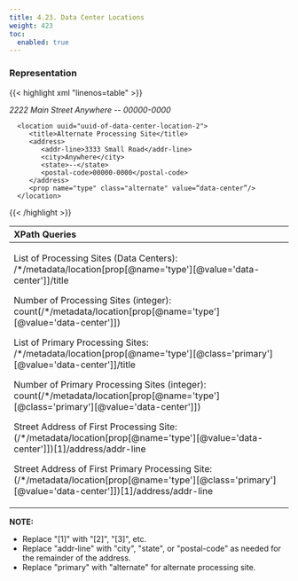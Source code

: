 ```yaml
---
title: 4.23. Data Center Locations
weight: 423
toc:
  enabled: true
---
```


### **Representation**

{{< highlight xml "linenos=table" >}}
<metadata>
      <!-- role  -->
      <location uuid="uuid-of-data-center-location-1">
         <title>Primary Processing Site</title>
         <address>
            <addr-line>2222 Main Street</addr-line>
            <city>Anywhere</city>
            <state>--</state>
            <postal-code>00000-0000</postal-code>
         </address>
         <prop name="type" class="primary" value="data-center"/>
      </location>

      <location uuid="uuid-of-data-center-location-2">
         <title>Alternate Processing Site</title>
         <address>
            <addr-line>3333 Small Road</addr-line>
            <city>Anywhere</city>
            <state>--</state>
            <postal-code>00000-0000</postal-code>
         </address>
         <prop name="type" class="alternate" value=“data-center”/>
      </location>
   </metadata>

{{< /highlight >}}

|**XPath Queries**|
| :- |
|<p>List of Processing Sites (Data Centers):<br>/\*/metadata/location[prop[@name='type'][@value='data-center']]/title</p><p>Number of Processing Sites (integer):<br>count(/\*/metadata/location[prop[@name='type'][@value='data-center']])</p><p>List of Primary Processing Sites:<br>/\*/metadata/location[prop[@name='type'][@class='primary'][@value='data-center']]/title</p><p>Number of Primary Processing Sites (integer):<br>count(/\*/metadata/location[prop[@name='type'][@class='primary'][@value='data-center']])</p><p>Street Address of First Processing Site:<br>(/\*/metadata/location[prop[@name='type'][@value='data-center']])[1]/address/addr-line</p><p>Street Address of First Primary Processing Site:<br>(/\*/metadata/location[prop[@name='type'][@class='primary'][@value='data-center']])[1]/address/addr-line</p><p></p>|

**NOTE:** 

- Replace "[1]" with "[2]", "[3]", etc.
- Replace "addr-line" with "city", "state", or "postal-code" as needed for the remainder of the address.
- Replace "primary" with "alternate" for alternate processing site.